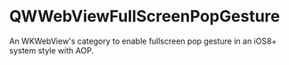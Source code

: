 # QWWebViewFullScreenPopGesture
An WKWebView's category to enable fullscreen pop gesture in an iOS8+ system style with AOP.
